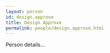 ```yaml
---
layout: person
id: design.approve
title: Design Approve
permalink: people/design.approve.html
---
```


Person details...